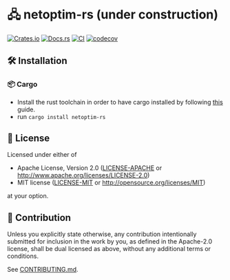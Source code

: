 # 🖧 netoptim-rs (under construction)

[![Crates.io](https://img.shields.io/crates/v/netoptim-rs.svg)](https://crates.io/crates/netoptim-rs)
[![Docs.rs](https://docs.rs/netoptim-rs/badge.svg)](https://docs.rs/netoptim-rs)
[![CI](https://github.com/luk036/netoptim-rs/workflows/CI/badge.svg)](https://github.com/luk036/netoptim-rs/actions)
[![codecov](https://codecov.io/gh/luk036/netoptim-rs/branch/main/graph/badge.svg?token=bamdGjpTmm)](https://codecov.io/gh/luk036/netoptim-rs)

## 🛠️ Installation

### 📦 Cargo

- Install the rust toolchain in order to have cargo installed by following
  [this](https://www.rust-lang.org/tools/install) guide.
- run `cargo install netoptim-rs`

## 📜 License

Licensed under either of

- Apache License, Version 2.0
  ([LICENSE-APACHE](LICENSE-APACHE) or http://www.apache.org/licenses/LICENSE-2.0)
- MIT license
  ([LICENSE-MIT](LICENSE-MIT) or http://opensource.org/licenses/MIT)

at your option.

## 🤝 Contribution

Unless you explicitly state otherwise, any contribution intentionally submitted
for inclusion in the work by you, as defined in the Apache-2.0 license, shall be
dual licensed as above, without any additional terms or conditions.

See [CONTRIBUTING.md](CONTRIBUTING.md).
